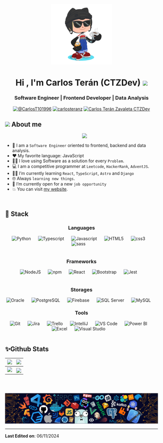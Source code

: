 <div align=center>
   <img src="https://raw.githubusercontent.com/AhmedFathyDev/AhmedFathyDev/main/GitHub.png" alt="GitHub Octocat Drinking a Cup of Coffee" height="200">
</div>
    
<h1 align="center">Hi , I'm Carlos Terán (CTZDev) <img src="https://media.giphy.com/media/hvRJCLFzcasrR4ia7z/giphy.gif" width="35"></h1>

<h3 align="center">Software Engineer | Frontend Developer | Data Analysis </h3>

<p align="center">
<a href="https://twitter.com/CarlosT101996" target="blank"><img align="center" src="https://raw.githubusercontent.com/rahuldkjain/github-profile-readme-generator/master/src/images/icons/Social/twitter.svg" alt="@CarlosT101996" height="30" width="40" /></a>
<a href="https://instagram.com/carlosteranz" target="blank"><img align="center" src="https://raw.githubusercontent.com/rahuldkjain/github-profile-readme-generator/master/src/images/icons/Social/instagram.svg" alt="carlosteranz" height="30" width="40" /></a>
<a href="https://gitlab.com/CTZDev" target="blank"><img align="center" src="https://www.vectorlogo.zone/logos/gitlab/gitlab-icon.svg" alt="Carlos Terán Zavaleta CTZDev" height="30" width="30" /></a>
</p>
	
## <picture><img src = "https://github.com/7oSkaaa/7oSkaaa/blob/main/Images/about_me.gif?raw=true" width = 50px></picture> About me

<picture> <img align="right" src="https://github.com/7oSkaaa/7oSkaaa/blob/main/Images/Right_Side.gif?raw=true" width = 250px></picture>

<br>

- :school: I am a `Software Engineer` oriented to frontend, backend and data analysis.
- :heart: My favorite language: JavaScript
- :technologist: I love using Software as a solution for every `Problem`.
- :computer: I am a competitive programmer at  `Leetcode`, `HackerRank`, `AdventJS`.
- :student: I’m currently learning  `React`, `TypeScript`, `Astro` and `Django`
- :nerd_face: Always `learning new things`.
- :thinking: I’m currently open for a new `job opportunity`
- :boom: You can visit [my website](https://cutt.ly/Ahmed_Hossam_Website).
  
<br>

<!-- STACK -->
<div align="center" width="100">
  <h2 align="left">🚀 Stack</h1>
  
  <!-- Languages -->
  <h3>Languages</h3>
  <img
    src="https://cdn.jsdelivr.net/gh/devicons/devicon@latest/icons/python/python-original.svg"
    width="60px"
    alt="Python">
    &nbsp;&nbsp;&nbsp;&nbsp;
  <img
    src="https://cdn.jsdelivr.net/gh/devicons/devicon@latest/icons/typescript/typescript-original.svg"
    width="60px"
    alt="Typescript">
    &nbsp;&nbsp;&nbsp;&nbsp;
  <img
    src="https://cdn.jsdelivr.net/gh/devicons/devicon@latest/icons/javascript/javascript-original.svg"
    width="60px"
    alt="Javascript">
    &nbsp;&nbsp;&nbsp;&nbsp;
  <img
    src="https://cdn.jsdelivr.net/gh/devicons/devicon@latest/icons/html5/html5-original-wordmark.svg"
    width="60px"
    alt="HTML5">
    &nbsp;&nbsp;&nbsp;&nbsp;
  <img
    src="https://cdn.jsdelivr.net/gh/devicons/devicon@latest/icons/css3/css3-original-wordmark.svg"
    width="60px"
    alt="css3">
    &nbsp;&nbsp;&nbsp;&nbsp;
  <img
    src="https://cdn.jsdelivr.net/gh/devicons/devicon@latest/icons/sass/sass-original.svg"
    width="60px"
    alt="sass">
    &nbsp;&nbsp;&nbsp;&nbsp;
  
  <!-- Frameworks -->
  </br>
   </br>
  <h3>Frameworks</h3>
  <img
    src="https://cdn.jsdelivr.net/gh/devicons/devicon@latest/icons/nodejs/nodejs-original-wordmark.svg"
    width="60px"
    alt="NodeJS">
    &nbsp;&nbsp;&nbsp;&nbsp;
  <img
    src="https://cdn.jsdelivr.net/gh/devicons/devicon@latest/icons/npm/npm-original-wordmark.svg"
    width="60px"
    alt="npm">
    &nbsp;&nbsp;&nbsp;&nbsp;
  <img
    src="https://cdn.jsdelivr.net/gh/devicons/devicon@latest/icons/react/react-original-wordmark.svg"
    width="60px"
    alt="React">
    &nbsp;&nbsp;&nbsp;&nbsp;
  <img
    src="https://cdn.jsdelivr.net/gh/devicons/devicon@latest/icons/bootstrap/bootstrap-plain-wordmark.svg"
    width="60px"
    alt="Bootstrap">
    &nbsp;&nbsp;&nbsp;&nbsp;
  <img
    src="https://cdn.jsdelivr.net/gh/devicons/devicon@latest/icons/jest/jest-plain.svg"
    width="60px"
    alt="Jest">
    &nbsp;&nbsp;&nbsp;&nbsp;
  
  <!-- Storages -->
  </br>
   </br>
  <h3>Storages</h3>
  <img
    src="https://cdn.jsdelivr.net/gh/devicons/devicon@latest/icons/oracle/oracle-original.svg"
    width="60px"
    alt="Oracle">
    &nbsp;&nbsp;&nbsp;&nbsp;
  <img
    src="https://cdn.jsdelivr.net/gh/devicons/devicon@latest/icons/postgresql/postgresql-original-wordmark.svg"
    width="60px"
    alt="PostgreSQL">
    &nbsp;&nbsp;&nbsp;&nbsp;
  <img
    src="https://cdn.jsdelivr.net/gh/devicons/devicon@latest/icons/firebase/firebase-plain-wordmark.svg"
    width="60px"
    alt="Firebase">
    &nbsp;&nbsp;&nbsp;&nbsp;
  <img
    src="https://cdn.jsdelivr.net/gh/devicons/devicon@latest/icons/microsoftsqlserver/microsoftsqlserver-plain.svg"
    width="60px"
    alt="SQL Server">
    &nbsp;&nbsp;&nbsp;&nbsp;
  <img
    src="https://cdn.jsdelivr.net/gh/devicons/devicon@latest/icons/mysql/mysql-original-wordmark.svg"
    width="60px"
    alt="MySQL">
    &nbsp;&nbsp;&nbsp;&nbsp;


  <!-- Tools -->
  </br>
  <h3>Tools</h3>
  <img
    src="https://cdn.jsdelivr.net/gh/devicons/devicon@latest/icons/github/github-original-wordmark.svg"
    width="60px"
    alt="Git">
    &nbsp;&nbsp;&nbsp;&nbsp; 
  <img
    src="https://cdn.jsdelivr.net/gh/devicons/devicon@latest/icons/jira/jira-original-wordmark.svg"
    width="60px"
    alt="Jira">
    &nbsp;&nbsp;&nbsp;&nbsp;
  <img
    src="https://cdn.jsdelivr.net/gh/devicons/devicon@latest/icons/trello/trello-plain-wordmark.svg"
    width="60px"
    alt="Trello">
    &nbsp;&nbsp;&nbsp;&nbsp;
  <img
    src="https://upload.wikimedia.org/wikipedia/commons/thumb/9/9c/IntelliJ_IDEA_Icon.svg/512px-IntelliJ_IDEA_Icon.svg.png"
    width="60px"
    alt="IntelliJ">
    &nbsp;&nbsp;&nbsp;&nbsp;
  <img
    src="https://cdn.jsdelivr.net/gh/devicons/devicon@latest/icons/vscode/vscode-original-wordmark.svg"
    width="60px"
    alt="VS Code">
    &nbsp;&nbsp;&nbsp;&nbsp;
  <img
    src="https://upload.wikimedia.org/wikipedia/commons/c/cf/New_Power_BI_Logo.svg"
    width="60px"
    alt="Power BI">
    &nbsp;&nbsp;&nbsp;&nbsp;
   <img
    src="https://upload.wikimedia.org/wikipedia/commons/7/73/Microsoft_Excel_2013-2019_logo.svg"
    width="60px"
    alt="Excel">
    &nbsp;&nbsp;&nbsp;&nbsp;
  <img
    src="https://cdn.jsdelivr.net/gh/devicons/devicon@latest/icons/visualstudio/visualstudio-plain.svg"
    width="60px"
    alt="Visual Studio">
    &nbsp;&nbsp;&nbsp;&nbsp;
</div>

<br>

## ✨Github Stats

<img src="https://github-readme-stats.vercel.app/api?username=CTZDev&&show_icons=true&count_private=true&theme=github_dark">|<img src="https://github-readme-streak-stats.herokuapp.com/?user=CTZDev&theme=blueberry_duo"/>
|---|---|
<img src="https://github-readme-stats.vercel.app/api/top-langs/?username=CTZDev&layout=compact&theme=github_dark"/>|<img align="center" width="470" src="https://github-readme-stats.vercel.app/api/pin/?username=CTZDev&repo=use-local-storage&show_owner=true&theme=github_dark" />

<br><br>

![footer](https://github.com/GovindSingh9447/GovindSingh9447/blob/main/WEBP/footer.webp)

-----
**Last Edited on**: 06/11/2024

